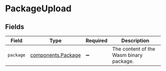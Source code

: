 # PackageUpload


## Fields

| Field                                                           | Type                                                            | Required                                                        | Description                                                     |
| --------------------------------------------------------------- | --------------------------------------------------------------- | --------------------------------------------------------------- | --------------------------------------------------------------- |
| `package`                                                       | [components.Package](../../../sdk/models/components/package.md) | :heavy_minus_sign:                                              | The content of the Wasm binary package.                         |